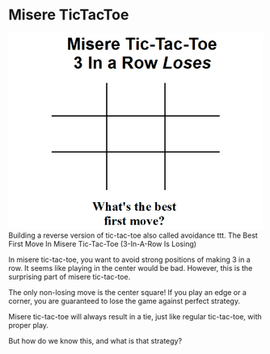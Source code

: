 # Misere TicTacToe

![tictactoe](image/misere-tic-tac-toe-thumb.png)
Building a reverse version of tic-tac-toe also called avoidance ttt. The Best First Move In Misere Tic-Tac-Toe (3-In-A-Row Is Losing)

In misere tic-tac-toe, you want to avoid strong positions of making 3 in a row. It seems like playing in the center would be bad. However, this is the surprising part of misere tic-tac-toe.

The only non-losing move is the center square! If you play an edge or a corner, you are guaranteed to lose the game against perfect strategy.

Misere tic-tac-toe will always result in a tie, just like regular tic-tac-toe, with proper play.

But how do we know this, and what is that strategy?
